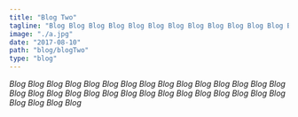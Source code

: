 ```yaml
---
title: "Blog Two"
tagline: "Blog Blog Blog Blog Blog Blog Blog Blog Blog Blog Blog Blog Blog Blog Blog Blog Blog Blog Blog Blog Blog Blog "
image: "./a.jpg"
date: "2017-08-10"
path: "blog/blogTwo"
type: "blog"
---
```


_Blog Blog Blog Blog Blog Blog Blog Blog Blog Blog Blog Blog Blog Blog Blog Blog Blog Blog Blog Blog Blog Blog Blog Blog Blog Blog Blog Blog Blog Blog Blog Blog Blog Blog_
